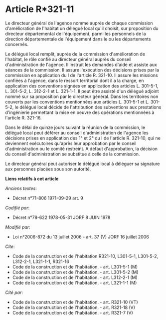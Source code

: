 # Article R*321-11

Le directeur général de l'agence nomme auprès de chaque commission d'amélioration de l'habitat un délégué local qu'il
choisit, sur proposition du directeur départemental de l'équipement, parmi les personnels de la direction départementale de
l'équipement dans le ou les départements concernés.

Le délégué local remplit, auprès de la commission d'amélioration de l'habitat, le rôle confié au directeur général auprès du
conseil d'administration de l'agence. Il instruit les demandes d'aide et assiste aux séances de la commission. Il assure
l'exécution des décisions prises par la commission en application du I de l'article R. 321-10. Il assure les missions
confiées à l'agence, dans le ressort territorial dont il a la charge, en application des conventions signées en application
des articles L. 301-5-1, L. 301-5-2, L. 312-2-1 et L. 321-1-1. Il peut être assisté d'un délégué adjoint nommé sur sa
proposition par le directeur général. Dans les territoires non couverts par les conventions mentionnées aux articles L.
301-5-1 et L. 301-5-2, le délégué local décide de l'attribution des subventions aux prestations d'ingénierie permettant la
mise en oeuvre des opérations mentionnées à l'article R. 321-16.

Dans le délai de quinze jours suivant la réunion de la commission, le délégué local peut déférer au conseil d'administration
de l'agence les décisions prises en application des 1° et 2° du I de l'article R. 321-10, qui ne deviennent exécutoires
qu'après leur approbation par le conseil d'administration ou le comité restreint. A défaut d'approbation, la décision du
conseil d'administration se substitue à celle de la commission.

Le directeur général peut autoriser le délégué local à déléguer sa signature aux personnes placées sous son autorité.

**Liens relatifs à cet article**

_Anciens textes_:

  - Décret n°71-806 1971-09-29 art. 9

_Codifié par_:

  - Décret n°78-622 1978-05-31 JORF 8 JUIN 1978

_Modifié par_:

  - Loi n°2006-872 du 13 juillet 2006 - art. 37 (V) JORF 16 juillet 2006

_Cite_:

  - Code de la construction et de l'habitation R321-10, L301-5-1, L301-5-2, L312-2-1, L321-1-1, R321-16
  - Code de la construction et de l'habitation. - art. L301-5-1 (M)
  - Code de la construction et de l'habitation. - art. L301-5-2 (M)
  - Code de la construction et de l'habitation. - art. L312-2-1 (M)
  - Code de la construction et de l'habitation. - art. L321-1-1 (M)

_Cité par_:

  - Code de la construction et de l'habitation. - art. R321-10 (VT)
  - Code de la construction et de l'habitation. - art. R321-18 (V)
  - Code de la construction et de l'habitation. - art. R321-7 (V)
